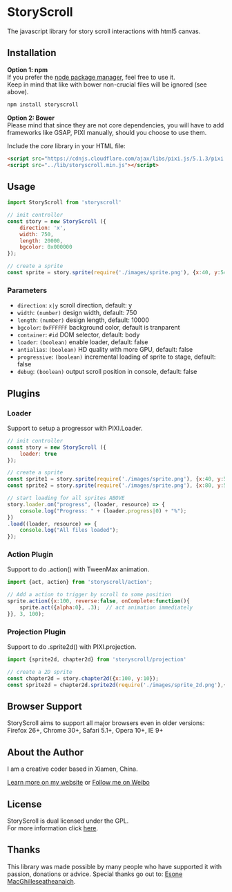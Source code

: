 # StoryScroll
The javascript library for story scroll interactions with html5 canvas.

## Installation

__Option 1: npm__  
If you prefer the [node package manager](https://www.npmjs.com/package/storyscroll), feel free to use it.  
Keep in mind that like with bower non-crucial files will be ignored (see above).

```bash
npm install storyscroll
```

__Option 2: Bower__   
Please mind that since they are not core dependencies, you will have to add frameworks like GSAP, PIXI manually, should you choose to use them.

Include the *core* library in your HTML file:
```html
<script src="https://cdnjs.cloudflare.com/ajax/libs/pixi.js/5.1.3/pixi.min.js"></script>
<script src="../lib/storyscroll.min.js"></script>
```

## Usage

```javascript
import StoryScroll from 'storyscroll'

// init controller
const story = new StoryScroll ({
	direction: 'x',
	width: 750,
	length: 20000,
	bgcolor: 0x000000
});

// create a sprite
const sprite = story.sprite(require('./images/sprite.png'), {x:40, y:540}).action({x: 0,y:400}, 0.8);
```

### Parameters
- `direction`: `x|y` scroll direction, default: y
- `width`: `(number)` design width, default: 750
- `length`: `(number)` design length, default: 10000
- `bgcolor`: `0xFFFFFF` background color, default is tranparent
- `container`: `#id` DOM selector, default: body
- `loader`: `(boolean)` enable loader, default: false
- `antialias`: `(boolean)` HD quality with more GPU, default: false
- `progressive`: `(boolean)` incremental loading of sprite to stage, default: false
- `debug`: `(boolean)` output scroll position in console, default: false

## Plugins

### Loader

Support to setup a progressor with PIXI.Loader.

```javascript
// init controller
const story = new StoryScroll ({
	loader: true
});

// create a sprite
const sprite1 = story.sprite(require('./images/sprite.png'), {x:40, y:540});
const sprite2 = story.sprite(require('./images/sprite.png'), {x:80, y:540});

// start loading for all sprites ABOVE
story.loader.on("progress", (loader, resource) => {
	console.log("Progress: " + (loader.progress|0) + "%");
})
.load((loader, resource) => {
	console.log("All files loaded");
});
```

### Action Plugin

Support to do .action() with TweenMax animation.

```javascript
import {act, action} from 'storyscroll/action';

// Add a action to trigger by scroll to some position
sprite.action({x:100, reverse:false, onComplete:function(){
	sprite.act({alpha:0}, .3);	// act animation immediately
}}, 3, 100);
```

### Projection Plugin

Support to do .sprite2d() with PIXI.projection.

```javascript
import {sprite2d, chapter2d} from 'storyscroll/projection'

// create a 2D sprite
const chapter2d = story.chapter2d({x:100, y:10});	
const sprite2d = chapter2d.sprite2d(require('./images/sprite_2d.png'),{x:900, y: 30, affine:'AXIS_X', factor:1})
```

## Browser Support

StoryScroll aims to support all major browsers even in older versions:  
Firefox 26+, Chrome 30+, Safari 5.1+, Opera 10+, IE 9+

## About the Author

I am a creative coder based in Xiamen, China.

[Learn more on my website](http://ieexx.com) or [Follow me on Weibo](http://weibo.com/1225xlh)

## License

StoryScroll is dual licensed under the GPL.  
For more information click [here](https://github.com/xxlh/StoryScroll/blob/master/LICENSE).

## Thanks

This library was made possible by many people who have supported it with passion, donations or advice. Special thanks go out to: [Esone MacGhilleseatheanaich](https://github.com/ee01).

